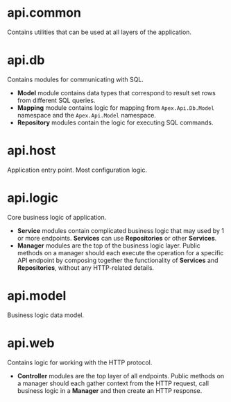 # api.common

Contains utilities that can be used at all layers of the application.

# api.db

Contains modules for communicating with SQL.

- **Model** module contains data types that correspond to result set rows from different SQL queries.
- **Mapping** module contains logic for mapping from `Apex.Api.Db.Model` namespace and the `Apex.Api.Model` namespace.
- **Repository** modules contain the logic for executing SQL commands.

# api.host

Application entry point. Most configuration logic.

# api.logic

Core business logic of application.

- **Service** modules contain complicated business logic that may used by 1 or more endpoints. **Services** can use **Repositories** or other **Services**.
- **Manager** modules are the top of the business logic layer. Public methods on a manager should each execute the operation for a specific API endpoint by composing together the functionality of **Services** and **Repositories**, without any HTTP-related details.

# api.model

Business logic data model.

# api.web

Contains logic for working with the HTTP protocol.

- **Controller** modules are the top layer of all endpoints. Public methods on a manager should each gather context from the HTTP request, call business logic in a **Manager** and then create an HTTP response.

[comment]: <> (Just adding a change here to trigger deployment)
